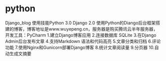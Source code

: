 # python
Django_blog
使用技能Python 3.0 Django 2.0
使用Python的Diango后台框架搭建的博客，博客地址是www.wuyepeng.cn，服务器是购买腾讯云半年服务器，
开发工具：PyCharm 
1.建立Django博客应用
2.连接数据库 SQLite
3.在Django Admin后台发布文章
4.支持Markdown 语法和代码高亮
5.文章分类和归档
6.评论功能
7.使用Nginx和Gunicorn部署Django博客
8.统计文章阅读量
9.分页器
10.自动生成文摘要
